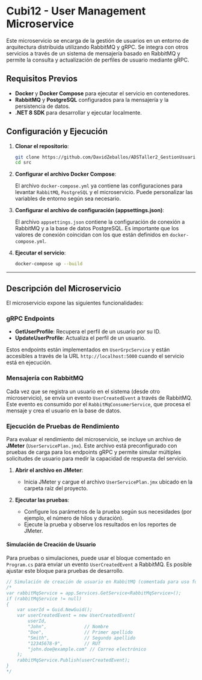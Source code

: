 # Cubi12 - User Management Microservice

Este microservicio se encarga de la gestión de usuarios en un entorno de arquitectura distribuida utilizando RabbitMQ y gRPC. Se integra con otros servicios a través de un sistema de mensajería basado en RabbitMQ y permite la consulta y actualización de perfiles de usuario mediante gRPC.

## Requisitos Previos

- **Docker** y **Docker Compose** para ejecutar el servicio en contenedores.
- **RabbitMQ** y **PostgreSQL** configurados para la mensajería y la persistencia de datos.
- **.NET 8 SDK** para desarrollar y ejecutar localmente.

## Configuración y Ejecución

1. **Clonar el repositorio**:

   ```bash
   git clone https://github.com/DavidZeballos/ADSTaller2_GestionUsuarios.git
   cd src
   ```

2. **Configurar el archivo Docker Compose**:

   El archivo `docker-compose.yml` ya contiene las configuraciones para levantar `RabbitMQ`, `PostgreSQL` y el microservicio. Puede personalizar las variables de entorno según sea necesario.

3. **Configurar el archivo de configuración (appsettings.json)**:

   El archivo `appsettings.json` contiene la configuración de conexión a RabbitMQ y a la base de datos PostgreSQL. Es importante que los valores de conexión coincidan con los que están definidos en `docker-compose.yml`.

4. **Ejecutar el servicio**:

   ```bash
   docker-compose up --build
   ```

---

## Descripción del Microservicio

El microservicio expone las siguientes funcionalidades:

### gRPC Endpoints

- **GetUserProfile**: Recupera el perfil de un usuario por su ID.
- **UpdateUserProfile**: Actualiza el perfil de un usuario.

Estos endpoints están implementados en `UserGrpcService` y están accesibles a través de la URL `http://localhost:5000` cuando el servicio está en ejecución.

### Mensajería con RabbitMQ

Cada vez que se registra un usuario en el sistema (desde otro microservicio), se envía un evento `UserCreatedEvent` a través de RabbitMQ. Este evento es consumido por el `RabbitMqConsumerService`, que procesa el mensaje y crea el usuario en la base de datos.

### Ejecución de Pruebas de Rendimiento

Para evaluar el rendimiento del microservicio, se incluye un archivo de **JMeter** (`UserServicePlan.jmx`). Este archivo está preconfigurado con pruebas de carga para los endpoints gRPC y permite simular múltiples solicitudes de usuario para medir la capacidad de respuesta del servicio.

1. **Abrir el archivo en JMeter**:
   - Inicia JMeter y cargue el archivo `UserServicePlan.jmx` ubicado en la carpeta raíz del proyecto.

2. **Ejecutar las pruebas**:
   - Configure los parámetros de la prueba según sus necesidades (por ejemplo, el número de hilos y duración).
   - Ejecute la prueba y observe los resultados en los reportes de JMeter.

#### Simulación de Creación de Usuario

Para pruebas o simulaciones, puede usar el bloque comentado en `Program.cs` para enviar un evento `UserCreatedEvent` a RabbitMQ. Es posible ajustar este bloque para pruebas de desarrollo.

```csharp
// Simulación de creación de usuario en RabbitMQ (comentada para uso futuro)
/*
var rabbitMqService = app.Services.GetService<RabbitMqService>();
if (rabbitMqService != null)
{
    var userId = Guid.NewGuid();
    var userCreatedEvent = new UserCreatedEvent(
        userId,
        "John",              // Nombre
        "Doe",               // Primer apellido
        "Smith",             // Segundo apellido
        "12345678-9",        // RUT
        "john.doe@example.com" // Correo electrónico
    );
    rabbitMqService.Publish(userCreatedEvent);
}
*/
```
